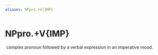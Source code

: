 ```yaml
---
aliases: NPpro.+V{IMP}
---
```

# NPpro.+V{IMP}

 complex pronoun followed by a verbal expression in an imperative mood.